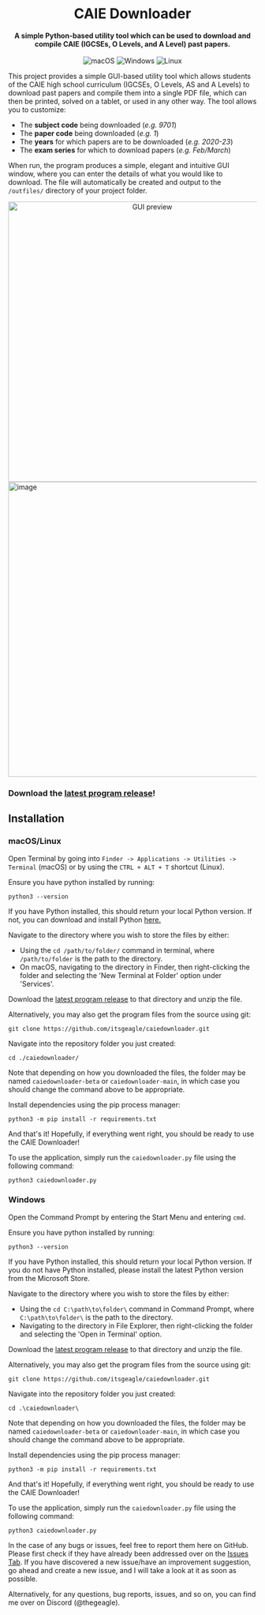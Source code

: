 <div align="center">
  <h1>CAIE Downloader </h1>
  <p>
    <b>A simple Python-based utility tool which can be used to download and compile CAIE (IGCSEs, O Levels, and A Level) past papers.</b>
    <br/>
    <br/>
    <img src="https://img.shields.io/badge/macOS-696969?style=for-the-badge&logo=apple&logoColor=white" alt="macOS" >
    <img src="https://img.shields.io/badge/Windows-0078D6?style=for-the-badge&logo=windows&logoColor=white" alt="Windows" >
    <img src="https://img.shields.io/badge/linux-000000?style=for-the-badge&logo=linux&logoColor=white" alt="Linux" >
  </p>
</div>

This project provides a simple GUI-based utility tool which allows students of the CAIE high school curriculum (IGCSEs, O Levels, AS and A Levels) to download past papers and compile them into a single PDF file, which can then be printed, solved on a tablet, or used in any other way. The tool allows you to customize:

* The **subject code** being downloaded (_e.g. 9701_)
* The **paper code** being downloaded (_e.g. 1_)
* The **years** for which papers are to be downloaded (_e.g. 2020-23_)
* The **exam series** for which to download papers (_e.g. Feb/March_)

When run, the program produces a simple, elegant and intuitive GUI window, where you can enter the details of what you would like to download. The file will automatically be created and output to the `/outfiles/` directory of your project folder.

<div align="center">
<img width="568" alt="GUI preview" src="https://github.com/itsgeagle/caiedownloader/assets/119720547/6f674480-e673-4528-9fdc-440314b9c38c">
</div>

<img width="598" alt="image" src="">


### Download the [latest program release](https://github.com/itsgeagle/caiedownloader/releases/latest/)!

## Installation


### macOS/Linux


Open Terminal by going into `Finder -> Applications -> Utilities -> Terminal` (macOS) or by using the `CTRL + ALT + T` shortcut (Linux).

Ensure you have python installed by running:

```
python3 --version
```

If you have Python installed, this should return your local Python version. If not, you can download and install Python [here.](https://www.python.org/downloads/)

Navigate to the directory where you wish to store the files by either:
- Using the `cd /path/to/folder/` command in terminal, where `/path/to/folder` is the path to the directory.
- On macOS, navigating to the directory in Finder, then right-clicking the folder and selecting the 'New Terminal at Folder' option under 'Services'.

Download the [latest program release](https://github.com/itsgeagle/caiedownloader/releases/latest/) to that directory and unzip the file.

Alternatively, you may also get the program files from the source using git:
```
git clone https://github.com/itsgeagle/caiedownloader.git
```

Navigate into the repository folder you just created:
```
cd ./caiedownloader/
```
Note that depending on how you downloaded the files, the folder may be named `caiedownloader-beta` or  `caiedownloader-main`, in which case you should change the command above to be appropriate.

Install dependencies using the pip process manager:
```
python3 -m pip install -r requirements.txt
```

And that's it! Hopefully, if everything went right, you should be ready to use the CAIE Downloader!

To use the application, simply run the `caiedownloader.py` file using the following command:

```
python3 caiedownloader.py
```


### Windows

Open the Command Prompt by entering the Start Menu and entering `cmd`.

Ensure you have python installed by running:

```
python3 --version
```

If you have Python installed, this should return your local Python version. If you do not have Python installed, please install the latest Python version from the Microsoft Store.

Navigate to the directory where you wish to store the files by either:
- Using the `cd C:\path\to\folder\` command in Command Prompt, where `C:\path\to\folder\` is the path to the directory.
- Navigating to the directory in File Explorer, then right-clicking the folder and selecting the 'Open in Terminal' option.

Download the [latest program release](https://github.com/itsgeagle/caiedownloader/releases/latest/) to that directory and unzip the file.

Alternatively, you may also get the program files from the source using git:
```
git clone https://github.com/itsgeagle/caiedownloader.git
```

Navigate into the repository folder you just created:
```
cd .\caiedownloader\
```
Note that depending on how you downloaded the files, the folder may be named `caiedownloader-beta` or  `caiedownloader-main`, in which case you should change the command above to be appropriate.

Install dependencies using the pip process manager:
```
python3 -m pip install -r requirements.txt
```

And that's it! Hopefully, if everything went right, you should be ready to use the CAIE Downloader!

To use the application, simply run the `caiedownloader.py` file using the following command:

```
python3 caiedownloader.py
```

In the case of any bugs or issues, feel free to report them here on GitHub. Please first check if they have already been addressed over on the [Issues Tab](https://github.com/itsgeagle/caiedownloader/issues). If you have discovered a new issue/have an improvement suggestion, go ahead and create a new issue, and I will take a look at it as soon as possible.

Alternatively, for any questions, bug reports, issues, and so on, you can find me over on Discord (@thegeagle).
